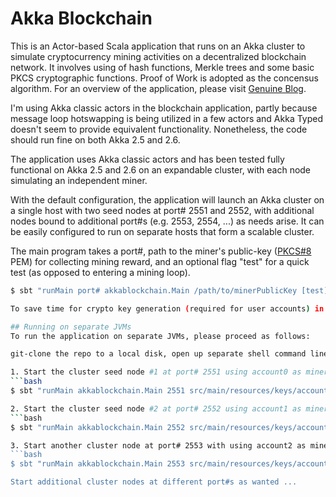 # Akka Blockchain

This is an Actor-based Scala application that runs on an Akka cluster to simulate cryptocurrency mining activities on a decentralized blockchain network.  It involves using of hash functions, Merkle trees and some basic PKCS cryptographic functions.  Proof of Work is adopted as the concensus algorithm.  For an overview of the application, please visit [Genuine Blog](https://blog.genuine.com/.../).

I'm using Akka classic actors in the blockchain application, partly because message loop hotswapping is being utilized in a few actors and Akka Typed doesn't seem to provide equivalent functionality.  Nonetheless, the code should run fine on both Akka 2.5 and 2.6.

The application uses Akka classic actors and has been tested fully functional on Akka 2.5 and 2.6 on an expandable cluster, with each node simulating an independent miner.

With the default configuration, the application will launch an Akka cluster on a single host with two seed nodes at port# 2551 and 2552, with additional nodes bound to additional port#s (e.g. 2553, 2554, ...) as needs arise.  It can be easily configured to run on separate hosts that form a scalable cluster.

The main program takes a port#, path to the miner's public-key ([PKCS#8]((https://en.wikipedia.org/wiki/PKCS_8)) PEM) for collecting mining reward, and an optional flag "test" for a quick test (as opposed to entering a mining loop).

```bash
$ sbt "runMain port# akkablockchain.Main /path/to/minerPublicKey [test]"

To save time for crypto key generation (required for user accounts) in application startup, a few public-keys (account?_public.pem; ?=0,..,9) have been pre-generated and saved under "{project-root}/src/main/resources/key/".

## Running on separate JVMs
To run the application on separate JVMs, please proceed as follows:

git-clone the repo to a local disk, open up separate shell command line terminals and launch the application from the project-root on separate terminals by binding them to different port#.

1. Start the cluster seed node #1 at port# 2551 using account0 as miner's account
```bash
$ sbt "runMain akkablockchain.Main 2551 src/main/resources/keys/account0_public.pem [test]"

2. Start the cluster seed node #2 at port# 2552 using account1 as miner's account
```bash
$ sbt "runMain akkablockchain.Main 2552 src/main/resources/keys/account1_public.pem [test]"

3. Start another cluster node at port# 2553 with using account2 as miner's account
```bash
$ sbt "runMain akkablockchain.Main 2553 src/main/resources/keys/account2_public.pem [test]"

Start additional cluster nodes at different port#s as wanted ...
